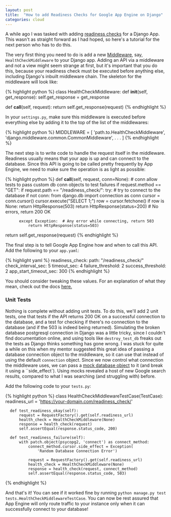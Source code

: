 ```yaml
---
layout: post
title:  "How to add Readiness Checks for Google App Engine on Django"
categories: cloud
---
```

A while ago I was tasked with adding <a href="https://cloud.google.com/appengine/docs/flexible/custom-runtimes/configuring-your-app-with-app-yaml#readiness_checks">readiness checks</a> for a Django App. This wasn't as straight forward as I had hoped, so here's a tutorial for the next person who has to do this.

The very first thing you need to do is add a new <a href="https://docs.djangoproject.com/en/3.0/topics/http/middleware/">Middleware</a>, say, `HealthCheckMiddleware` to your Django app. Adding an API via a middleware and not a view might seem strange at first, but it's important that you do this, because your readiness check must be executed before anything else, including Django's inbuilt middleware chain. The skeleton for the middleware will look like:

{% highlight python %}
class HealthCheckMiddleware:
  def __init__(self, get_response):
      self.get_response = get_response

  def __call__(self, request):
      return self.get_response(request)
{% endhighlight %}

In your <code>settings.py</code>, make sure this middleware is executed before everything else by adding it to the top of the list of the middlewares:

{% highlight python %}
MIDDLEWARE = [
  'path.to.HealthCheckMiddleware',
  'django.middleware.common.CommonMiddleware',
    .
    .
    .
  ]
{% endhighlight %}

The next step is to write code to handle the request itself in the middleware. Readiness usually means that your app is up and can connect to the database. Since this API is going to be called pretty frequently by App Engine, we need to make sure the operation is as light as possible:

{% highlight python %}
def __call__(self, request, conn=None):  # conn allow tests to pass custom db conn objects to test failures
  if request.method == "GET":
      if request.path == "/readiness_check/":
          try:  # try to connect to the database
              if not conn:
                  from django.db import connection as conn
              cursor = conn.cursor()
              cursor.execute("SELECT 1;")
              row = cursor.fetchone()
              if row is None:
                  return HttpResponse(503)
              return HttpResponse(status=200)  # No errors, return 200 OK

          except Exception:  # Any error while connecting, return 503
              return HttpResponse(status=503)

return self.get_response(request)
{% endhighlight %}

The final step is to tell Google App Engine how and when to call this API. Add the following to your `app.yaml`:

{% highlight yaml %}
readiness_check:
path: "/readiness_check/"
check_interval_sec: 5
timeout_sec: 4
failure_threshold: 2
success_threshold: 2
app_start_timeout_sec: 300
{% endhighlight %}

You should consider tweaking these values. For an explanation of what they mean, check out the docs <a href="https://cloud.google.com/appengine/docs/flexible/custom-runtimes/configuring-your-app-with-app-yaml#readiness_checks">here.</a>

### Unit Tests
Nothing is complete without adding unit tests. To do this, we'll add 2 unit tests, one that tests if the API returns 200 OK on a successful connection to the database, and a test for checking if there's no connection to the database (and if the 503 is indeed being returned). Simulating the broken database postgresql connection in Django was a little tricky, since I couldn't find documentation online, and using tools like `destroy_test_db` freaks out the tests as Django thinks something has gone wrong. I was stuck for quite a while on this when my mentor suggested this great idea of passing a database connection object to the middleware, so it can use that instead of using the default `connection` object. Since we now control what connection the middleware uses, we can pass a <a href="https://docs.python.org/3/library/unittest.mock.html">mock database object</a> to it (and break it using a ``side_effect`). Using mocks revealed a host of new Google search results, compared to what I was searching (and struggling with) before.

Add the following code to your `tests.py`:

{% highlight python %}
  class HealthCheckMiddlewareTestCase(TestCase):
      readiness_url = 'https://your-domain.com/readiness_check/'

      def test_readiness_okay(self):
          request = RequestFactory().get(self.readiness_url)
          health_check = HealthCheckMiddleware(None)
          response = health_check(request)
          self.assertEqual(response.status_code, 200)

      def test_readiness_failure(self):
          with patch.object(psycopg2, 'connect') as connect_method:
              connect_method.cursor.side_effect = Exception(
                  'Random Database Connection Error')

              request = RequestFactory().get(self.readiness_url)
              health_check = HealthCheckMiddleware(None)
              response = health_check(request, connect_method)
              self.assertEqual(response.status_code, 503)
{% endhighlight %}

And that's it! You can see if it worked fine by running `python manage.py test tests.HealthCheckMiddlewareTestCase`. You can now be rest assured that App Engine will only route traffic to your instance only when it can successfully connect to your database!

